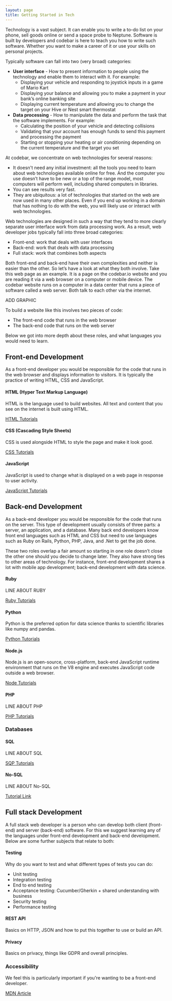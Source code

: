 ```yaml
---
layout: page
title: Getting Started in Tech
---
```


Technology is a vast subject. It can enable you to write a to-do list on your phone, sell goods online or send a space probe to Neptune. Software is built by developers and codebar is here to teach you how to write such software. Whether you want to make a career of it or use your skills on personal projects.

Typically software can fall into two (very broad) categories:

- **User interface** - How to present information to people using the technology and enable them to interact with it. For example:
    - Displaying your vehicle and responding to joystick inputs in a game of Mario Kart
    - Displaying your balance and allowing you to make a payment in your bank’s online banking site
    - Displaying current temperature and allowing you to change the target on your Hive or Nest smart thermostat
- **Data processing** - How to manipulate the data and perform the task that the software implements. For example:
    - Calculating the position of your vehicle and detecting collisions
    - Validating that your account has enough funds to send this payment and processing the payment
    - Starting or stopping your heating or air conditioning depending on the current temperature and the target you set

At codebar, we concentrate on web technologies for several reasons:

- It doesn't need any initial investment: all the tools you need to learn about web technologies available online for free. And the computer you use doesn’t have to be new or a top of the range model, most computers will perform well, including shared computers in libraries.
- You can see results very fast.
- They are ubiquitous: a lot of technologies that started on the web are now used in many other places. Even if you end up working in a domain that has nothing to do with the web, you will likely use or interact with web technologies.

Web technologies are designed in such a way that they tend to more clearly separate user interface work from data processing work. As a result, web developer jobs typically fall into three broad categories:
- Front-end: work that deals with user interfaces
- Back-end: work that deals with data processing
- Full stack: work that combines both aspects

Both front-end and back-end have their own complexities and neither is easier than the other. So let’s have a look at what they both involve. Take this web page as an example. It is a page on the codebar.io website and you are reading it via a web browser on a computer or mobile device. The codebar website runs on a computer in a data center that runs a piece of software called a web server. Both talk to each other via the internet.

ADD GRAPHIC

To build a website like this involves two pieces of code:
- The front-end code that runs in the web browser
- The back-end code that runs on the web server

Below we got into more depth about these roles, and what languages you would need to learn.

## Front-end Development

As a front-end developer you would be responsible for the code that runs in the web browser and displays information to visitors. It is typically the practice of writing HTML, CSS and JavaScript.

#### HTML (Hyper Text Markup Language)

HTML is the language used to build websites. All text and content that you see on the internet is built using HTML.

[HTML Tutorials]()

#### CSS (Cascading Style Sheets)

CSS is used alongside HTML to style the page and make it look good.

[CSS Tutorials]()


#### JavaScript

JavaScript is used to change what is displayed on a web page in response to user activity.

[JavaScript Tutorials]()

## Back-end Development

As a back-end developer you would be responsible for the code that runs on the server. This type of development usually consists of three parts: a server, an application, and a database. Many back end developers know front end languages such as HTML and CSS but need to use languages such as Ruby on Rails, Python, PHP, Java, and .Net to get the job done.

These two roles overlap a fair amount so starting in one role doesn’t close the other one should you decide to change later. They also have strong ties to other areas of technology. For instance, front-end development shares a lot with mobile app development; back-end development with data science.

#### Ruby
LINE ABOUT RUBY

[Ruby Tutorials]()

#### Python
Python is the preferred option for data science thanks to scientific libraries like numpy and pandas.

[Python Tutorials]()

#### Node.js
Node.js is an open-source, cross-platform, back-end JavaScript runtime environment that runs on the V8 engine and executes JavaScript code outside a web browser.

[Node Tutorials]()

#### PHP
LINE ABOUT PHP

[PHP Tutorials]()

### Databases

#### SQL
LINE ABOUT SQL

[SQP Tutorials]()

#### No-SQL
LINE ABOUT No-SQL

[Tutorial Link]()

## Full stack Development

A full stack web developer is a person who can develop both client (front-end) and server (back-end) software. For this we suggest learning any of the languages under front-end development and back-end development. Below are some further subjects that relate to both:

#### Testing
Why do you want to test and what different types of tests you can do:
- Unit testing
- Integration testing
- End to end testing
- Acceptance testing: Cucumber/Gherkin + shared understanding with business
- Security testing
- Performance testing


#### REST API
Basics on HTTP, JSON and how to put this together to use or build an API.

#### Privacy
Basics on privacy, things like GDPR and overall principles.

### Accessibility
We feel this is particularly important if you're wanting to be a front-end developer.

[MDN Article](https://developer.mozilla.org/en-US/docs/Learn/Accessibility)
